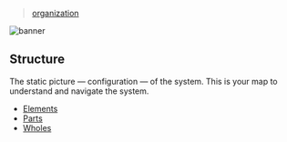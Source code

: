 > [organization](../)

![banner](/linguistics/photos/banner.png)

## Structure

The static picture — configuration — of the system.
This is your map to understand and navigate the system.

* [Elements](elements)
* [Parts](parts)
* [Wholes](wholes)
